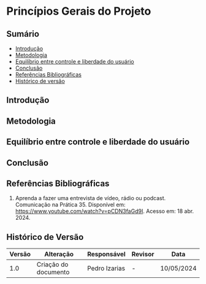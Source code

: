 
# Princípios Gerais do Projeto

## Sumário
* [Introdução](#Introdução)
* [Metodologia](#Metodologia)
* [Equilíbrio entre controle e liberdade do usuário](#Equilibrio-entre-controle-e-liberdade-do-usuário)
* [Conclusão](#Conclusão)
* [Referências Bibliográficas](#Referências-Bibliográficas)
* [Histórico de versão](#Histórico-de-versão)

## Introdução


## Metodologia


## Equilíbrio entre controle e liberdade do usuário


## Conclusão

## Referências Bibliográficas
1. Aprenda a fazer uma entrevista de vídeo, rádio ou podcast. Comunicação na Prática 35.
Disponível em: https://www.youtube.com/watch?v=pCDN3faGd9I. Acesso em: 18 abr. 2024.


## Histórico de Versão
| Versão | Alteração | Responsável | Revisor | Data |
| - | - | - | - | - |
| 1.0 | Criação do documento | Pedro Izarias | - | 10/05/2024 |

